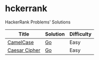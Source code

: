 # hckerrank
HackerRank Problems' Solutions

|Title|	Solution|Difficulty|
| - | - | - |
|[CamelCase](https://www.hackerrank.com/challenges/camelcase/problem)|[Go](algorithms/camel-case/main.go)|Easy|
|[Caesar Cipher](https://www.hackerrank.com/challenges/caesar-cipher-1/problem)|[Go](algorithms/caesar-cipher/main.go)|Easy|
